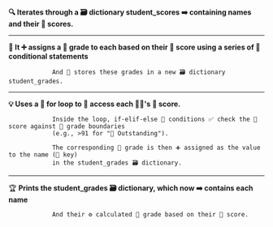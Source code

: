 **🔍 Iterates through a 🗃️ dictionary student_scores ➡️ containing names and their 💯 scores.**
_____________________________________________________________________________________________________________________________________________________________________
**🎯 It ➕ assigns a 🥇 grade to each based on their 💯 score using a series of 🤔 conditional statements**

                And 💾 stores these grades in a new 🗃️ dictionary student_grades.
_____________________________________________________________________________________________________________________________________________________________________
**💡 Uses a 🔁 for loop to 🔑 access each 🧑‍🎓's 💯 score.** 

                Inside the loop, if-elif-else 🤔 conditions ✅ check the 💯 score against 📏 grade boundaries 
                (e.g., >91 for "🥇 Outstanding"). 
                
                The corresponding 🥇 grade is then ➕ assigned as the value to the name (🔑 key) 
                in the student_grades 🗃️ dictionary.
_____________________________________________________________________________________________________________________________________________________________________
🏆 **Prints the student_grades 🗃️ dictionary, which now ➡️ contains each name**

                And their ⚙️ calculated 🥇 grade based on their 💯 score.
